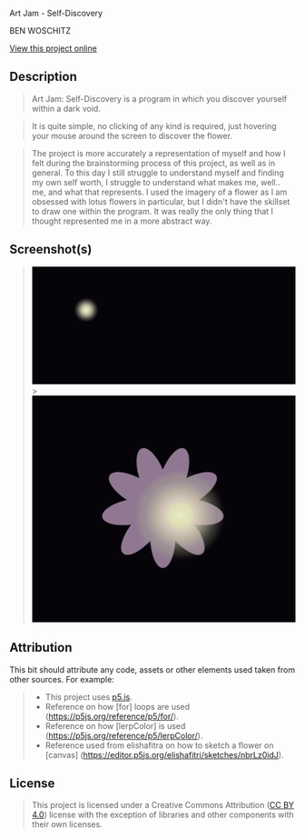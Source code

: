 Art Jam - Self-Discovery

BEN WOSCHITZ

[View this project online](URL_FOR_THE_RUNNING_PROJECT)

## Description

> Art Jam: Self-Discovery is a program in which you discover yourself within a dark void.

> It is quite simple, no clicking of any kind is required, just hovering your mouse around the screen to discover the flower.

> The project is more accurately a representation of myself and how I felt during the brainstorming process of this project, as well as in general. To this day I still struggle to understand myself and finding my own self worth, I struggle to understand what makes me, well.. me, and what that represents. I used the imagery of a flower as I am obsessed with lotus flowers in particular, but I didn't have the skillset to draw one within the program. It was really the only thing that I thought represented me in a more abstract way.

## Screenshot(s)

> ![Image of a single light](./assets/images/artjam1.png) > ![Image of a flower illuminated by the light](./assets/images/artjam2.png)

## Attribution

This bit should attribute any code, assets or other elements used taken from other sources. For example:

> - This project uses [p5.js](https://p5js.org).
> - Reference on how [for] loops are used (https://p5js.org/reference/p5/for/).
> - Reference on how [lerpColor] is used (https://p5js.org/reference/p5/lerpColor/).
> - Reference used from elishafitra on how to sketch a flower on [canvas] (https://editor.p5js.org/elishafitri/sketches/nbrLz0idJ).

## License

> This project is licensed under a Creative Commons Attribution ([CC BY 4.0](https://creativecommons.org/licenses/by/4.0/deed.en)) license with the exception of libraries and other components with their own licenses.
